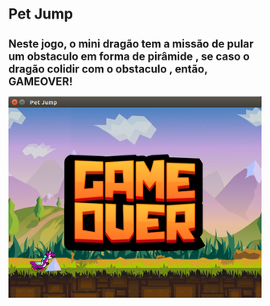 # Pet Jump
## Neste jogo, o mini dragão tem a missão de pular um obstaculo em forma de pirâmide , se caso o dragão colidir com o obstaculo , então, GAMEOVER! 
![tela](k.png)
